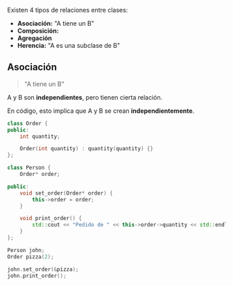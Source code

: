 Existen 4 tipos de relaciones entre clases:

- **Asociación:** "A tiene un B"
- **Composición:**
- **Agregación**
- **Herencia:** "A es una subclase de B"
## Asociación

> "A tiene un B"

A y B son **independientes**, pero tienen cierta relación.

En código, esto implica que A y B se crean **independientemente**.

```cpp
class Order {
public:
	int quantity;

	Order(int quantity) : quantity(quantity) {}
};

class Person {
	Order* order;

public:
	void set_order(Order* order) {
		this->order = order;
	}

	void print_order() {
		std::cout << "Pedido de " << this->order->quantity << std::endl;
	}
};

Person john;
Order pizza(2);

john.set_order(&pizza);
john.print_order();
```
